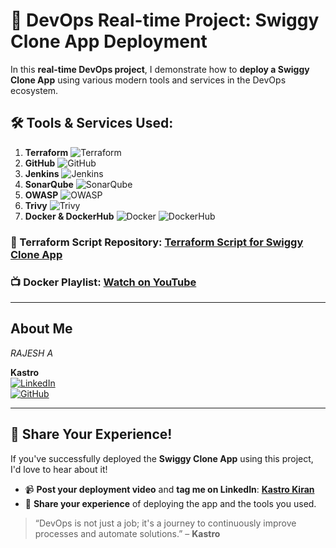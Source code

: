 # 🚀 **DevOps Real-time Project: Swiggy Clone App Deployment**

In this **real-time DevOps project**, I demonstrate how to **deploy a Swiggy Clone App** using various modern tools and services in the DevOps ecosystem.
## 🛠️ Tools & Services Used:

1. **Terraform** ![Terraform](https://img.shields.io/badge/Terraform-7B42BC?style=flat-square&logo=terraform&logoColor=white)
2. **GitHub** ![GitHub](https://img.shields.io/badge/GitHub-181717?style=flat-square&logo=github&logoColor=white)
3. **Jenkins** ![Jenkins](https://img.shields.io/badge/Jenkins-D24939?style=flat-square&logo=jenkins&logoColor=white)
4. **SonarQube** ![SonarQube](https://img.shields.io/badge/SonarQube-4E9BCD?style=flat-square&logo=sonarqube&logoColor=white)
5. **OWASP** ![OWASP](https://img.shields.io/badge/OWASP-000000?style=flat-square&logo=owasp&logoColor=white)
6. **Trivy** ![Trivy](https://img.shields.io/badge/Trivy-00979D?style=flat-square&logo=trivy&logoColor=white)
7. **Docker & DockerHub** ![Docker](https://img.shields.io/badge/Docker-2496ED?style=flat-square&logo=docker&logoColor=white) ![DockerHub](https://img.shields.io/badge/DockerHub-2496ED?style=flat-square&logo=docker&logoColor=white)



### 📂 Terraform Script Repository: [**Terraform Script for Swiggy Clone App**](https://github.com/KastroVKiran/Terraform-Script-Swiggy-Kastro.git)

### 📺 Docker Playlist: [**Watch on YouTube**](https://youtube.com/playlist?list=PLs-PsDpuAuTeNx3OgGQ1QrpNBo-XE6VBh&si=c75uaxvjazr-mIdw)

---

## About Me  
*RAJESH A*

**Kastro**    
[![LinkedIn](https://img.shields.io/badge/LinkedIn-0077B5?style=flat-square&logo=linkedin&logoColor=white)](https://www.linkedin.com/in/kastro-kiran/)  
[![GitHub](https://img.shields.io/badge/GitHub-181717?style=flat-square&logo=github&logoColor=white)](https://github.com/KastroVKiran)  

---

## 📢 **Share Your Experience!**

If you've successfully deployed the **Swiggy Clone App** using this project, I'd love to hear about it!  
- 📹 **Post your deployment video** and **tag me on LinkedIn**: [**Kastro Kiran**](https://www.linkedin.com/in/kastro-kiran/)
- 💬 **Share your experience** of deploying the app and the tools you used.

> “DevOps is not just a job; it's a journey to continuously improve processes and automate solutions.” – **Kastro**
